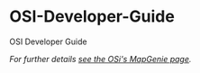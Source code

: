 OSI-Developer-Guide
===================

OSI Developer Guide


*For further details [see the OSi's MapGenie page](http://www.osi.ie/Services/MapGenie.aspx).*
